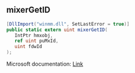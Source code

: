 ## mixerGetID

```csharp
[DllImport("winmm.dll", SetLastError = true)]
public static extern uint mixerGetID(
   IntPtr hmxobj,
   ref uint puMxId,
   uint fdwId
);
```

Microsoft documentation: [Link](https://learn.microsoft.com/en-us/windows/win32/api/mmeapi/nf-mmeapi-mixergetid)
